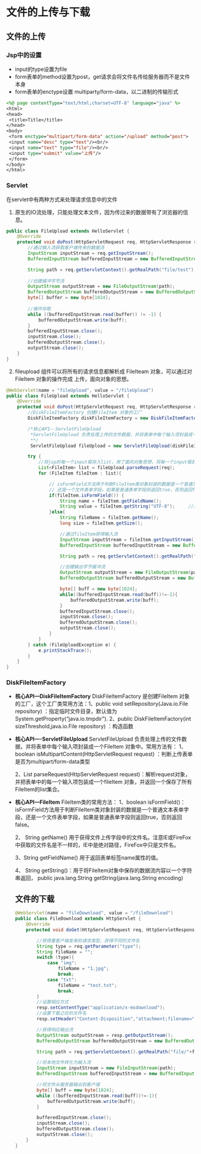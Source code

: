 # 文件的上传与下载

## 文件的上传

### Jsp中的设置

* input的type设置为file
* form表单的method设置为post，get请求会将文件名传给服务器而不是文件本身
* form表单的enctype设置 multiparty/form-data，以二进制的传输形式

```jsp
<%@ page contentType="text/html;charset=UTF-8" language="java" %>
<html>
<head>
 <title>Title</title>
</head>
<body>
 <form enctype="multipart/form-data" action="/upload" method="post">
 <input name="desc" type="text"/><br/>
 <input name="text" type="file"/><br/>
 <input type="submit" value="上传"/>
 </form>
</body>
</html>
```



### Servlet

在servlet中有两种方式来处理请求信息中的文件

1. 原生的IO流处理，只能处理文本文件，因为传过来的数据带有了浏览器的信息。

```java
public class FileUpload extends HelloServlet {
    @Override
    protected void doPost(HttpServletRequest req, HttpServletResponse resp) throws ServletException, IOException {
        //通过输入流获取客户端传来的数据流
        InputStream inputStream = req.getInputStream();
        BufferedInputStream bufferedInputStream = new BufferedInputStream(inputStream);

        String path = req.getServletContext().getRealPath("file/test");
        
        //创建缓冲字节流
        OutputStream outputStream = new FileOutputStream(path);
        BufferedOutputStream bufferedOutputStream = new BufferedOutputStream(outputStream);
        byte[] buffer = new byte[1024];
        
        //循环存取
        while ((bufferedInputStream.read(buffer)) != -1) {
            bufferedOutputStream.write(buff);
        }
        bufferedInputStream.close();
        inputStream.close();
        bufferedOutputStream.close();
        outputStream.close();
    }
}
```



2. fileupload 组件可以将所有的请求信息都解析成 FileIteam 对象，可以通过对 FileItem 对象的操作完成 上传，⾯向对象的思想。

```java
@WebServlet(name = "fileUpload", value = "/fileUpload")
public class FileUpload extends HelloServlet {
    @Override
    protected void doPost(HttpServletRequest req, HttpServletResponse resp) throws ServletException, IOException {
        //DiskFileItemFactory 创建FileItem 对象的工厂
        DiskFileItemFactory diskFileItemFactory = new DiskFileItemFactory();

        /*核心API—-ServletFileUpload
         *ServletFileUpload 负责处理上传的文件数据，并将表单中每个输入项封装成一个FileItem 对象中
         **/
         ServletFileUpload fileUpload = new ServletFileUpload(diskFileItemFactory);

        try {
            //将jsp的每一个input框存入list，用了面向对象思想，将每一个input框封装成一个FileItem对象
            List<FileItem> list = fileUpload.parseRequest(req);
            for (FileItem fileItem : list){

                // isFormField方法用于判断FileItem类对象封装的数据是一个普通文本表单字段，
                // 还是一个文件表单字段，如果是普通表单字段则返回true，否则返回false。
                if(fileItem.isFormField()) {
                    String name = fileItem.getFieldName();             //用于返回表单标签name属性的值。
                    String value = fileItem.getString("UTF-8");     //用于将FileItem对象中保存的数据流内容以一个字符串返回,String getString(java.lang.String encoding)
                }else{
                    String fileName = fileItem.getName();               //用于获得文件上传字段中的文件名。
                    long size = fileItem.getSize();                     //获取文件的大小

                    //通过fileItem获得输入流
                    InputStream inputStream = fileItem.getInputStream();
                    BufferedInputStream bufferedInputStream = new BufferedInputStream(inputStream);

                    String path = req.getServletContext().getRealPath("file/"+fileName);

                    //创建输出字节缓冲流
                    OutputStream outputStream = new FileOutputStream(path);
                    BufferedOutputStream bufferedOutputStream = new BufferedOutputStream(outputStream);

                    byte[] buff = new byte[1024];
                    while((bufferedInputStream.read(buff))!=-1){
                        bufferedOutputStream.write(buff);
                    }
                    bufferedInputStream.close();
                    inputStream.close();
                    bufferedOutputStream.close();
                    outputStream.close();
                }
            }
        } catch (FileUploadException e) {
            e.printStackTrace();
        }
    }
}
```



### DiskFileItemFactory

* **核心API—DiskFileItemFactory**
  DiskFileItemFactory 是创建FileItem 对象的工厂，这个工厂类常用方法：1、public void setRepository(Java.io.File repository) ：指定临时文件目录，默认值为System.getProperty(“java.io.tmpdir”).
  2、public DiskFileItemFactory(int sizeThreshold,java.io.File repository) ：构造函数

* **核心API—-ServletFileUpload**
  ServletFileUpload 负责处理上传的文件数据，并将表单中每个输入项封装成一个FileItem 对象中。常用方法有：
  1、boolean isMultipartContent(HttpServletRequest request) ：判断上传表单是否为multipart/form-data类型

  2、List parseRequest(HttpServletRequest request)：解析request对象，并把表单中的每一个输入项包装成一个fileItem 对象，并返回一个保存了所有FileItem的list集合。

* **核心API—FileItem**
  FileItem类的常用方法：
  1、boolean isFormField()： isFormField方法用于判断FileItem类对象封装的数据是一个普通文本表单字段，还是一个文件表单字段，如果是普通表单字段则返回true，否则返回false。

  2、 String getName()
  用于获得文件上传字段中的文件名。注意IE或FireFox中获取的文件名是不一样的，IE中是绝对路径，FireFox中只是文件名。

  3、String getFieldName()
  用于返回表单标签name属性的值。

  4、 String getString()：用于将FileItem对象中保存的数据流内容以一个字符串返回，
  public java.lang.String getString(java.lang.String encoding) 

  

  ## 文件的下载

  ```java
  @WebServlet(name = "fileDownload", value = "/fileDownload")
  public class FileDownload extends HttpServlet {
      @Override
      protected void doGet(HttpServletRequest req, HttpServletResponse resp) throws ServletException, IOException {
  
          //获得重客户端发来的请求类型，获得不同的文件名
          String type = req.getParameter("type");
          String fileName = "";
          switch (type){
              case "img":
                  fileName = "1.jpg";
                  break;
              case "txt":
                  fileName = "test.txt";
                  break;
          }
          //设置相应方式
          resp.setContentType("application/x-msdownload");
          //设置下载之后的文件名
          resp.setHeader("Content-Disposition","attachment;filename="+fileName);
  
          //获得响应输出流
          OutputStream outputStream = resp.getOutputStream();
          BufferedOutputStream bufferedOutputStream = new BufferedOutputStream(outputStream);
  
          String path = req.getServletContext().getRealPath("file/"+fileName);
  
          //将本地文件转化为输入流
          InputStream inputStream = new FileInputStream(path);
          BufferedInputStream bufferedInputStream = new BufferedInputStream(inputStream);
  
          //将文件从服务器输出到客户端
          byte[] buff = new byte[1024];
          while ((bufferedInputStream.read(buff))!=-1){
              bufferedOutputStream.write(buff);
          }
  
          bufferedInputStream.close();
          inputStream.close();
          bufferedOutputStream.close();
          outputStream.close();
      }
  }
  ```

  

  
  









